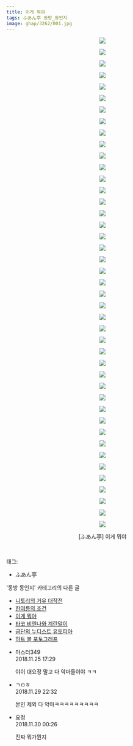 ```yaml
---
title: 이게 뭐야
tags: ふあん亭 동방_동인지
image: ghap/3262/001.jpg
---
```

<div class="article">
<p style="text-align: center; clear: none; float: none;"><img src="{{ site.nasurl }}/ghap/3262/001.jpg"/></p>
<p style="text-align: center; clear: none; float: none;"><img src="{{ site.nasurl }}/ghap/3262/002.jpg"/></p>
<p style="text-align: center; clear: none; float: none;"><img src="{{ site.nasurl }}/ghap/3262/003.jpg"/></p>
<p style="text-align: center; clear: none; float: none;"><img src="{{ site.nasurl }}/ghap/3262/004.jpg"/></p>
<p style="text-align: center; clear: none; float: none;"><img src="{{ site.nasurl }}/ghap/3262/005.jpg"/></p>
<p style="text-align: center; clear: none; float: none;"><img src="{{ site.nasurl }}/ghap/3262/006.jpg"/></p>
<p style="text-align: center; clear: none; float: none;"><img src="{{ site.nasurl }}/ghap/3262/007.jpg"/></p>
<p style="text-align: center; clear: none; float: none;"><img src="{{ site.nasurl }}/ghap/3262/008.jpg"/></p>
<p style="text-align: center; clear: none; float: none;"><img src="{{ site.nasurl }}/ghap/3262/009.jpg"/></p>
<p style="text-align: center; clear: none; float: none;"><img src="{{ site.nasurl }}/ghap/3262/010.jpg"/></p>
<p style="text-align: center; clear: none; float: none;"><img src="{{ site.nasurl }}/ghap/3262/011.jpg"/></p>
<p style="text-align: center; clear: none; float: none;"><img src="{{ site.nasurl }}/ghap/3262/012.jpg"/></p>
<p style="text-align: center; clear: none; float: none;"><img src="{{ site.nasurl }}/ghap/3262/013.jpg"/></p>
<p style="text-align: center; clear: none; float: none;"><img src="{{ site.nasurl }}/ghap/3262/014.jpg"/></p>
<p style="text-align: center; clear: none; float: none;"><img src="{{ site.nasurl }}/ghap/3262/015.jpg"/></p>
<p style="text-align: center; clear: none; float: none;"><img src="{{ site.nasurl }}/ghap/3262/016.jpg"/></p>
<p style="text-align: center; clear: none; float: none;"><img src="{{ site.nasurl }}/ghap/3262/017.jpg"/></p>
<p style="text-align: center; clear: none; float: none;"><img src="{{ site.nasurl }}/ghap/3262/018.jpg"/></p>
<p style="text-align: center; clear: none; float: none;"><img src="{{ site.nasurl }}/ghap/3262/019.jpg"/></p>
<p style="text-align: center; clear: none; float: none;"><img src="{{ site.nasurl }}/ghap/3262/020.jpg"/></p>
<p style="text-align: center; clear: none; float: none;"><img src="{{ site.nasurl }}/ghap/3262/021.jpg"/></p>
<p style="text-align: center; clear: none; float: none;"><img src="{{ site.nasurl }}/ghap/3262/022.jpg"/></p>
<p style="text-align: center; clear: none; float: none;"><img src="{{ site.nasurl }}/ghap/3262/023.jpg"/></p>
<p style="text-align: center; clear: none; float: none;"><img src="{{ site.nasurl }}/ghap/3262/024.jpg"/></p>
<p style="text-align: center; clear: none; float: none;"><img src="{{ site.nasurl }}/ghap/3262/025.jpg"/></p>
<p style="text-align: center; clear: none; float: none;"><img src="{{ site.nasurl }}/ghap/3262/026.jpg"/></p>
<p style="text-align: center; clear: none; float: none;"><img src="{{ site.nasurl }}/ghap/3262/027.jpg"/></p>
<p style="text-align: center; clear: none; float: none;"><img src="{{ site.nasurl }}/ghap/3262/028.jpg"/></p>
<p style="text-align: center; clear: none; float: none;"><img src="{{ site.nasurl }}/ghap/3262/029.jpg"/></p>
<p style="text-align: center; clear: none; float: none;"><img src="{{ site.nasurl }}/ghap/3262/030.jpg"/></p>
<p style="text-align: center; clear: none; float: none;"><img src="{{ site.nasurl }}/ghap/3262/031.jpg"/></p>
<p style="text-align: center; clear: none; float: none;"><img src="{{ site.nasurl }}/ghap/3262/032.jpg"/></p>
<p style="text-align: center; clear: none; float: none;"><img src="{{ site.nasurl }}/ghap/3262/033.jpg"/></p>
<p style="text-align: center; clear: none; float: none;"><img src="{{ site.nasurl }}/ghap/3262/034.jpg"/></p>
<p style="text-align: center; clear: none; float: none;"><img src="{{ site.nasurl }}/ghap/3262/035.jpg"/></p>
<p style="text-align: center; clear: none; float: none;"><img src="{{ site.nasurl }}/ghap/3262/036.jpg"/></p>
<p style="text-align: center; clear: none; float: none;"><img src="{{ site.nasurl }}/ghap/3262/037.jpg"/></p>
<p style="text-align: center; clear: none; float: none;"><img src="{{ site.nasurl }}/ghap/3262/038.jpg"/></p>
<p style="text-align: center; clear: none; float: none;"><img src="{{ site.nasurl }}/ghap/3262/039.jpg"/></p>
<p style="text-align: center; clear: none; float: none;"><img src="{{ site.nasurl }}/ghap/3262/040.jpg"/></p>
<p style="text-align: center; clear: none; float: none;"><img src="{{ site.nasurl }}/ghap/3262/041.jpg"/></p>
<p style="text-align: center; clear: none; float: none;"><img src="{{ site.nasurl }}/ghap/3262/042.jpg"/></p>
<p style="text-align: center; clear: none; float: none;"><img src="{{ site.nasurl }}/ghap/3262/043.jpg"/></p>
<p style="text-align: center; clear: none; float: none;">[ふあん亭] 이게 뭐야</p>
<p><br/></p>
</div><div class="tagTrail">
<p>태그: </p>
<ul>
<li>ふあん亭</li>
</ul>
</div><div class="another">
<p>'동방 동인지' 카테고리의 다른 글</p>
<ul>
<li><a href="/2017-05-20-ghap_3267">니토리의 거유 대작전</a></li>
<li><a href="/2017-05-20-ghap_3263">한여름의 조건</a></li>
<li><a href="/2017-05-20-ghap_3262">이게 뭐야</a></li>
<li><a href="/2017-05-20-ghap_3261">타코 비엔나와 계란말이</a></li>
<li><a href="/2017-05-17-ghap_3255">금단의 누디스트 유토피아</a></li>
<li><a href="/2017-05-17-ghap_3254">하트 볼 포토그래프</a></li>
</ul>
</div><div class="cb_module cb_fluid">
<div class="cb_wrt cb_profile">
<div class="comment">
<ul>
<li class="cb_thumb_off" id="comment15378348">
<div class="cb_comment_area">
<div class="cb_info_area">
<div class="cb_section">
<span class="cb_nick_name">마스터349</span>
</div>
<div class="cb_section">
<span class="cb_date">2018.11.25 17:29 </span>
</div>
</div>
<div class="cb_dsc_comment">
<p class="cb_dsc">
											야이 대요정 말고 다 악마들이야 ㅋㅋ
										</p>
</div>
</div></li>
<li class="cb_thumb_off" id="comment15380231">
<div class="cb_comment_area">
<div class="cb_info_area">
<div class="cb_section">
<span class="cb_nick_name">ㄱㅁㅎ</span>
</div>
<div class="cb_section">
<span class="cb_date">2018.11.29 22:32 </span>
</div>
</div>
<div class="cb_dsc_comment">
<p class="cb_dsc">
											본인 제외 다 악마ㅋㅋㅋㅋㅋㅋㅋㅋㅋ
										</p>
</div>
</div></li>
<li class="cb_thumb_off" id="comment15380276">
<div class="cb_comment_area">
<div class="cb_info_area">
<div class="cb_section">
<span class="cb_nick_name">요정</span>
</div>
<div class="cb_section">
<span class="cb_date">2018.11.30 00:26 </span>
</div>
</div>
<div class="cb_dsc_comment">
<p class="cb_dsc">
											진짜 뭐가뭔지
										</p>
</div>
</div></li>
</ul>
</div>
</div><!-- commentList close -->
</div>